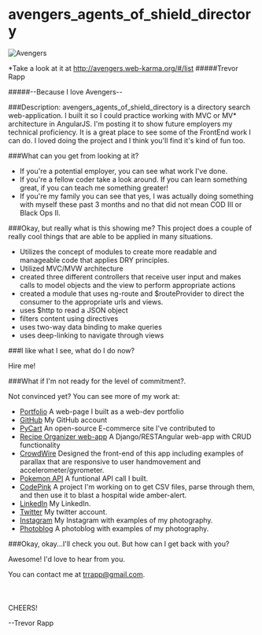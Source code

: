 # avengers_agents_of_shield_directory
![Avengers](https://cloud.githubusercontent.com/assets/11747875/8291590/bcc1441a-18e7-11e5-90a9-4509ed8f53ad.jpg)

*Take a look at it at http://avengers.web-karma.org/#/list
#####Trevor Rapp

#####--Because I love Avengers--

###Description: 
avengers_agents_of_shield_directory is a directory search web-application.  I built it so I could practice working with MVC or MV* architecture in AngularJS.  I'm posting it to show future employers my technical proficiency.  It is a great place to see some of the FrontEnd work I can do.  I loved doing the project and I think you'll find it's kind of fun too.  

###What can you get from looking at it? 

* If you're a potential employer, you can see what work I've done.
* If you're a fellow coder take a look around.  If you can learn something great, if you can teach me something greater!
* If you're my family you can see that yes, I was actually doing something with myself these past 3 months and no that did not mean COD III or Black Ops II.

###Okay, but really what is this showing me?
This project does a couple of really cool things that are able to be applied in many situations. 

* Utilizes the concept of modules to create more readable and manageable code that applies DRY principles.
* Utilized MVC/MVW architecture
* created three different controllers that receive user input and makes calls to model objects and the view to       perform appropriate actions
* created a module that uses ng-route and $routeProvider to direct the consumer to the appropriate urls and views.
* uses $http to read a JSON object
* filters content using directives
* uses two-way data binding to make queries
* uses deep-linking to navigate through views


###I like what I see, what do I do now?

Hire me!  

###What if I'm not ready for the level of commitment?.

Not convinced yet?  You can see more of my work at: 
* [Portfolio](http://web-karma.org/)  A web-page I built as a web-dev portfolio
* [GitHub](https://github.com/trrapp12)  My GitHub account
* [PyCart](https://github.com/Pycart/PyCart-Backend)  An open-source E-commerce site I've contributed to
* [Recipe Organizer web-app](http://recipes.web-karma.org/#/recipes)  A Django/RESTAngular web-app with CRUD functionality
* [CrowdWire](http://crowdwire.net/#/add-event)  Designed the front-end of this app including examples of parallax that are responsive to user handmovement and accelerometer/gyrometer.
* [Pokemon API](https://github.com/trrapp12/Project-repository/blob/master/Coding%20Bat/pokemon.js) A funtional API call I built.
* [CodePink](https://github.com/trrapp12/code_pink) A project I'm working on to get CSV files, parse through them, and then use it to blast a hospital wide amber-alert.
* [LinkedIn](https://www.linkedin.com/pub/trevor-rapp/37/a10/42) My LinkedIn.
* [Twitter](https://twitter.com/RappTrevor) My twitter account.
* [Instagram](https://instagram.com/trevor.rapp/) My Instagram with examples of my photography.
* [Photoblog](https://trappphotography.wordpress.com/) A photoblog with examples of my photography.

###Okay, okay...I'll check you out. But how can I get back with you?

Awesome!  I'd love to hear from you. 

You can contact me at trrapp@gmail.com.
</br>
</br>
</br>
</br>
CHEERS!

--Trevor Rapp
